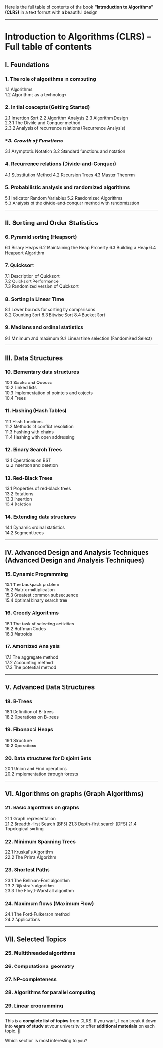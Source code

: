 Here is the full table of contents of the book **"Introduction to Algorithms" (CLRS)** in a text format with a beautiful design:  

---

# **Introduction to Algorithms (CLRS) – Full table of contents**  

## **I. Foundations**
### **1. The role of algorithms in computing**
1.1 Algorithms  
1.2 Algorithms as a technology  

### **2. Initial concepts (Getting Started)**
2.1 Insertion Sort
2.2 Algorithm Analysis
2.3 Algorithm Design  
2.3.1 The Divide and Conquer method  
2.3.2 Analysis of recurrence relations (Recurrence Analysis)  

### **3. Growth of Functions*
3.1 Asymptotic Notation
3.2 Standard functions and notation  

### **4. Recurrence relations (Divide-and-Conquer)**
4.1 Substitution Method
4.2 Recursion Trees
4.3 Master Theorem  

### **5. Probabilistic analysis and randomized algorithms**
5.1 Indicator Random Variables
5.2 Randomized Algorithms  
5.3 Analysis of the divide-and-conquer method with randomization  

---

## **II. Sorting and Order Statistics**
### **6. Pyramid sorting (Heapsort)**
6.1 Binary Heaps
6.2 Maintaining the Heap Property
6.3 Building a Heap
6.4 Heapsort Algorithm  

### **7. Quicksort**
7.1 Description of Quicksort  
7.2 Quicksort Performance  
7.3 Randomized version of Quicksort  

### **8. Sorting in Linear Time**  
8.1 Lower bounds for sorting by comparisons  
8.2 Counting Sort
8.3 Bitwise Sort
8.4 Bucket Sort  

### **9. Medians and ordinal statistics**
9.1 Minimum and maximum
9.2 Linear time selection (Randomized Select)  

---

## **III. Data Structures**
### **10. Elementary data structures**  
10.1 Stacks and Queues  
10.2 Linked lists  
10.3 Implementation of pointers and objects  
10.4 Trees  

### **11. Hashing (Hash Tables)**  
11.1 Hash functions  
11.2 Methods of conflict resolution  
11.3 Hashing with chains  
11.4 Hashing with open addressing  

### **12. Binary Search Trees**  
12.1 Operations on BST  
12.2 Insertion and deletion  

### **13. Red-Black Trees**  
13.1 Properties of red-black trees  
13.2 Rotations  
13.3 Insertion  
13.4 Deletion  

### **14. Extending data structures**  
14.1 Dynamic ordinal statistics  
14.2 Segment trees  

---

## **IV. Advanced Design and Analysis Techniques (Advanced Design and Analysis Techniques)**
### **15. Dynamic Programming**  
15.1 The backpack problem  
15.2 Matrix multiplication  
15.3 Greatest common subsequence  
15.4 Optimal binary search tree  

### **16. Greedy Algorithms**  
16.1 The task of selecting activities  
16.2 Huffman Codes  
16.3 Matroids  

### **17. Amortized Analysis**  
17.1 The aggregate method  
17.2 Accounting method  
17.3 The potential method  

---

## **V. Advanced Data Structures**
### **18. B-Trees**  
18.1 Definition of B-trees  
18.2 Operations on B-trees  

### **19. Fibonacci Heaps**  
19.1 Structure  
19.2 Operations  

### **20. Data structures for Disjoint Sets**  
20.1 Union and Find operations  
20.2 Implementation through forests  

---

## **VI. Algorithms on graphs (Graph Algorithms)**
### **21. Basic algorithms on graphs**  
21.1 Graph representation  
21.2 Breadth-first Search (BFS)
21.3 Depth-first search (DFS)
21.4 Topological sorting  

### **22. Minimum Spanning Trees**  
22.1 Kruskal's Algorithm  
22.2 The Prima Algorithm  

### **23. Shortest Paths**  
23.1 The Bellman-Ford algorithm  
23.2 Dijkstra's algorithm  
23.3 The Floyd-Warshall algorithm  

### **24. Maximum flows (Maximum Flow)**  
24.1 The Ford-Fulkerson method  
24.2 Applications  

---

## **VII. Selected Topics**
### **25. Multithreaded algorithms**  
### **26. Computational geometry**  
### **27. NP-completeness**  
### **28. Algorithms for parallel computing**  
### **29. Linear programming**  

---

This is a **complete list of topics** from CLRS. If you want, I can break it down into **years of study** at your university or offer **additional materials** on each topic. 🚀  

Which section is most interesting to you?